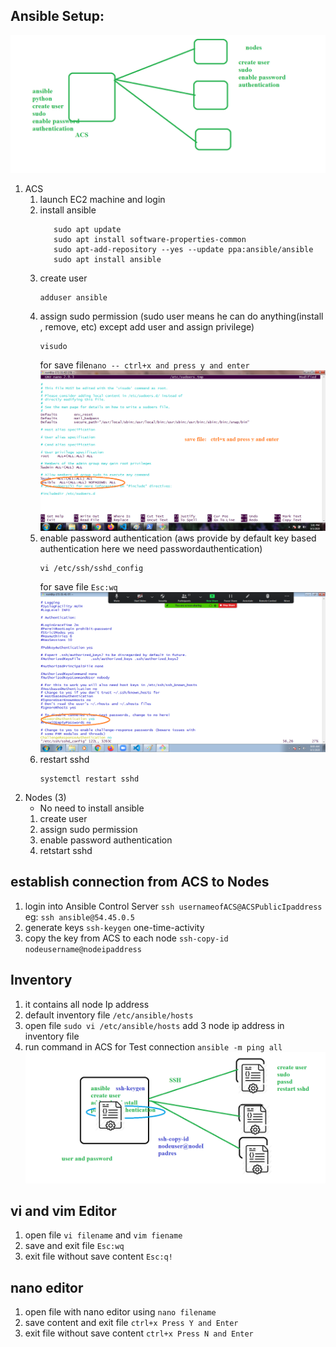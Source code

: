 ## Ansible Setup:
![setup](images/setup.png)
   1. ACS
      1. launch EC2 machine and login
      2. install ansible 
         ```
            sudo apt update
            sudo apt install software-properties-common
            sudo apt-add-repository --yes --update ppa:ansible/ansible
            sudo apt install ansible
         ```
      3. create user
         ```
         adduser ansible
         ```
      4. assign sudo permission (sudo user means he can do anything(install , remove, etc) except add user and assign privilege) 
         ```
         visudo
         ```
         for save file```nano -- ctrl+x and press y and enter ```
         ![sudo permission](images/sudo%20permissions.png)
      5. enable password authentication (aws provide by default key based authentication here we need passwordauthentication)
         ```
         vi /etc/ssh/sshd_config
         ```
         for save file ```Esc:wq```
         ![enable passauthentication](images/enable%20passwordauthentication.png)
      6. restart sshd 
         ```
         systemctl restart sshd
         ```
   2. Nodes (3) 
      * No need to install ansible
      1. create user
      2. assign sudo permission
      3. enable password authentication
      4. retstart sshd 
## establish connection from __ACS__ to __Nodes__
   1. login into Ansible Control Server ```ssh usernameofACS@ACSPublicIpaddress```
     eg: ```ssh ansible@54.45.0.5``` 
   2. generate keys ```ssh-keygen``` one-time-activity
   3. copy the key from ACS to each node ```ssh-copy-id nodeusername@nodeipaddress``` 
## __Inventory__
   1. it contains all node Ip address
   2. default inventory file ```/etc/ansible/hosts```
   3. open file ```sudo vi /etc/ansible/hosts``` add 3 node ip address in inventory file 
   4. run command in ACS for Test connection ```ansible -m ping all``` 
![ACS](images/ACS.png) 


## __vi__ and __vim__ Editor
   1. open file ```vi filename``` and ```vim fiename```
   2. save and exit file ```Esc:wq```
   3. exit file without save content ```Esc:q!``` 
## __nano__ editor 
   1. open file with nano editor using ```nano filename```
   2. save content and exit file ```ctrl+x Press Y and Enter```
   3. exit file without save content ```ctrl+x Press N and Enter``` 
